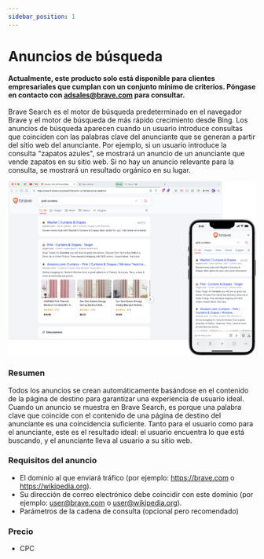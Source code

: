 ```yaml
---
sidebar_position: 1
---
```


# Anuncios de búsqueda

**Actualmente, este producto solo está disponible para clientes empresariales que cumplan con un conjunto mínimo de criterios. Póngase en contacto con adsales@brave.com para consultar.** <br /><br />
Brave Search es el motor de búsqueda predeterminado en el navegador Brave y el motor de búsqueda de más rápido crecimiento desde Bing. Los anuncios de búsqueda aparecen cuando un usuario introduce consultas que coinciden con las palabras clave del anunciante que se generan a partir del sitio web del anunciante. Por ejemplo, si un usuario introduce la consulta "zapatos azules", se mostrará un anuncio de un anunciante que vende zapatos en su sitio web. Si no hay un anuncio relevante para la consulta, se mostrará un resultado orgánico en su lugar.

![Search.png](/img/Search.png)

### Resumen

Todos los anuncios se crean automáticamente basándose en el contenido de la página de destino para garantizar una experiencia de usuario ideal. Cuando un anuncio se muestra en Brave Search, es porque una palabra clave que coincide con el contenido de una página de destino del anunciante es una coincidencia suficiente. Tanto para el usuario como para el anunciante, este es el resultado ideal: el usuario encuentra lo que está buscando, y el anunciante lleva al usuario a su sitio web.

### Requisitos del anuncio

- El dominio al que enviará tráfico (por ejemplo: https://brave.com o https://wikipedia.org).
- Su dirección de correo electrónico debe coincidir con este dominio (por ejemplo: user@brave.com o user@wikipedia.org).
- Parámetros de la cadena de consulta (opcional pero recomendado)

### Precio

- CPC